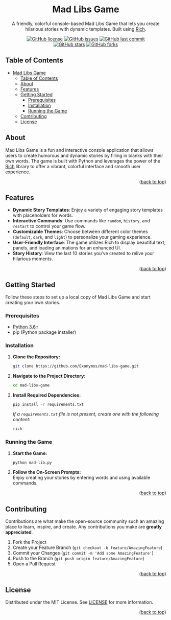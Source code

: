 <div align="center">

# Mad Libs Game

A friendly, colorful console-based Mad Libs Game that lets you create hilarious stories with dynamic templates. Built using [Rich](https://github.com/Textualize/rich).

[![GitHub license](https://img.shields.io/badge/License-MIT-brightgreen)](https://github.com/Exonymos/mad-libs-game/blob/main/LICENSE)
[![GitHub issues](https://img.shields.io/github/issues/Exonymos/mad-libs-game)](https://github.com/Exonymos/mad-libs-game/issues)
[![GitHub last commit](https://img.shields.io/github/last-commit/Exonymos/mad-libs-game)](https://github.com/Exonymos/mad-libs-game/commits/main)<br>
[![GitHub stars](https://img.shields.io/github/stars/Exonymos/mad-libs-game)](https://github.com/Exonymos/mad-libs-game/stargazers)
[![GitHub forks](https://img.shields.io/github/forks/Exonymos/mad-libs-game)](https://github.com/Exonymos/mad-libs-game/network)

</div>

## Table of Contents

- [Mad Libs Game](#mad-libs-game)
  - [Table of Contents](#table-of-contents)
  - [About](#about)
  - [Features](#features)
  - [Getting Started](#getting-started)
    - [Prerequisites](#prerequisites)
    - [Installation](#installation)
    - [Running the Game](#running-the-game)
  - [Contributing](#contributing)
  - [License](#license)

## About

Mad Libs Game is a fun and interactive console application that allows users to create humorous and dynamic stories by filling in blanks with their own words. The game is built with Python and leverages the power of the [Rich](https://github.com/Textualize/rich) library to offer a vibrant, colorful interface and smooth user experience.

<p align="right">(<a href="#top">back to top</a>)</p>

## Features

- **Dynamic Story Templates**: Enjoy a variety of engaging story templates with placeholders for words.
- **Interactive Commands**: Use commands like `random`, `history`, and `restart` to control your game flow.
- **Customizable Themes**: Choose between different color themes (`default`, `dark`, and `light`) to personalize your gaming experience.
- **User-Friendly Interface**: The game utilizes Rich to display beautiful text, panels, and loading animations for an enhanced UI.
- **Story History**: View the last 10 stories you've created to relive your hilarious moments.

<p align="right">(<a href="#top">back to top</a>)</p>

## Getting Started

Follow these steps to set up a local copy of Mad Libs Game and start creating your own stories.

### Prerequisites

- [Python 3.6+](https://www.python.org/downloads/)
- pip (Python package installer)

### Installation

1. **Clone the Repository:**
    ```sh
    git clone https://github.com/Exonymos/mad-libs-game.git
    ```
2. **Navigate to the Project Directory:**
    ```sh
    cd mad-libs-game
    ```
3. **Install Required Dependencies:**
    ```sh
    pip install -r requirements.txt
    ```
    *If a `requirements.txt` file is not present, create one with the following content:*
    ```txt
    rich
    ```

### Running the Game

1. **Start the Game:**
    ```sh
    python mad-lib.py
    ```
2. **Follow the On-Screen Prompts:**  
   Enjoy creating your stories by entering words and using available commands.

<p align="right">(<a href="#top">back to top</a>)</p>

## Contributing

Contributions are what make the open-source community such an amazing place to learn, inspire, and create. Any contributions you make are **greatly appreciated**.

1. Fork the Project
2. Create your Feature Branch (`git checkout -b feature/AmazingFeature`)
3. Commit your Changes (`git commit -m 'Add some AmazingFeature'`)
4. Push to the Branch (`git push origin feature/AmazingFeature`)
5. Open a Pull Request

<p align="right">(<a href="#top">back to top</a>)</p>

## License

Distributed under the MIT License. See [LICENSE](https://github.com/Exonymos/mad-libs-game/blob/main/LICENSE) for more information.

<p align="right">(<a href="#top">back to top</a>)</p>
